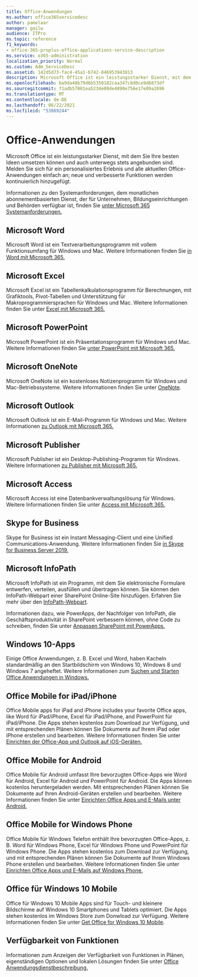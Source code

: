 ```yaml
---
title: Office-Anwendungen
ms.author: office365servicedesc
author: pamelaar
manager: gailw
audience: ITPro
ms.topic: reference
f1_keywords:
- office-365-proplus-office-applications-service-description
ms.service: o365-administration
localization_priority: Normal
ms.custom: Adm_ServiceDesc
ms.assetid: 142d5d73-fac4-45a1-b742-846953943813
description: Microsoft Office ist ein leistungsstarker Dienst, mit dem Sie Ihre besten Ideen umsetzen können und auch unterwegs stets angebunden sind. Melden Sie sich für ein personalisiertes Erlebnis und alle aktuellen Office-Anwendungen einfach an; neue und verbesserte Funktionen werden kontinuierlich hinzugefügt.
ms.openlocfilehash: ba9da48b79d6b5350182caa347c8d0ce9d6873df
ms.sourcegitcommit: f1adb57081ea5234e09de4890e756e17e09a2696
ms.translationtype: MT
ms.contentlocale: de-DE
ms.lasthandoff: 06/22/2021
ms.locfileid: "53069244"
---
```

# <a name="office-applications"></a>Office-Anwendungen

Microsoft Office ist ein leistungsstarker Dienst, mit dem Sie Ihre besten Ideen umsetzen können und auch unterwegs stets angebunden sind. Melden Sie sich für ein personalisiertes Erlebnis und alle aktuellen Office-Anwendungen einfach an; neue und verbesserte Funktionen werden kontinuierlich hinzugefügt.
  
Informationen zu den Systemanforderungen, dem monatlichen abonnementbasierten Dienst, der für Unternehmen, Bildungseinrichtungen und Behörden verfügbar ist, finden Sie [unter Microsoft 365 Systemanforderungen.](https://products.office.com/office-system-requirements/#Office365forBEG)
  
## <a name="microsoft-word"></a>Microsoft Word

Microsoft Word ist ein Textverarbeitungsprogramm mit vollem Funktionsumfang für Windows und Mac. Weitere Informationen finden Sie [in Word mit Microsoft 365.](https://www.microsoft.com/microsoft-365/word)

## <a name="microsoft-excel"></a>Microsoft Excel

Microsoft Excel ist ein Tabellenkalkulationsprogramm für Berechnungen, mit Grafiktools, Pivot-Tabellen und Unterstützung für Makroprogrammiersprachen für Windows und Mac. Weitere Informationen finden Sie unter [Excel mit Microsoft 365.](https://www.microsoft.com/microsoft-365/excel)
  
## <a name="microsoft-powerpoint"></a>Microsoft PowerPoint

Microsoft PowerPoint ist ein Präsentationsprogramm für Windows und Mac. Weitere Informationen finden Sie [unter PowerPoint mit Microsoft 365.](https://www.microsoft.com/microsoft-365/powerpoint)

## <a name="microsoft-onenote"></a>Microsoft OneNote

Microsoft OneNote ist ein kostenloses Notizenprogramm für Windows und Mac-Betriebssysteme. Weitere Informationen finden Sie unter [OneNote](https://www.microsoft.com/microsoft-365/onenote/digital-note-taking-app).
  
## <a name="microsoft-outlook"></a>Microsoft Outlook

Microsoft Outlook ist ein E-Mail-Programm für Windows und Mac. Weitere Informationen [zu Outlook mit Microsoft 365.](https://www.microsoft.com/microsoft-365/outlook/outlook-personal-email-plans)
  
## <a name="microsoft-publisher"></a>Microsoft Publisher

Microsoft Publisher ist ein Desktop-Publishing-Programm für Windows. Weitere Informationen [zu Publisher mit Microsoft 365.](https://www.microsoft.com/microsoft-365/publisher)
  
## <a name="microsoft-access"></a>Microsoft Access

Microsoft Access ist eine Datenbankverwaltungslösung für Windows. Weitere Informationen finden Sie unter [Access mit Microsoft 365.](https://www.microsoft.com/microsoft-365/access)
  
## <a name="skype-for-business"></a>Skype for Business

Skype for Business ist ein Instant Messaging-Client und eine Unified Communications-Anwendung. Weitere Informationen finden Sie [in Skype for Business Server 2019.](/skypeforbusiness/whats-new)
  
## <a name="microsoft-infopath"></a>Microsoft InfoPath

Microsoft InfoPath ist ein Programm, mit dem Sie elektronische Formulare entwerfen, verteilen, ausfüllen und übertragen können. Sie können den InfoPath-Webpart einer SharePoint Online-Site hinzufügen. Erfahren Sie mehr über den [InfoPath-Webpart](https://go.microsoft.com/fwlink/p/?LinkId=271687).

Informationen dazu, wie PowerApps, der Nachfolger von InfoPath, die Geschäftsproduktivität in SharePoint verbessern können, ohne Code zu schreiben, finden Sie unter [Anpassen SharePoint mit PowerApps.](https://powerapps.microsoft.com/infopath/)
  
## <a name="windows-10-apps"></a>Windows 10-Apps

Einige Office Anwendungen, z. B. Excel und Word, haben Kacheln standardmäßig an den Startbildschirm von Windows 10, Windows 8 und Windows 7 angeheftet. Weitere Informationen zum [Suchen und Starten Office Anwendungen in Windows.](https://support.microsoft.com/office/907ce545-6ae8-459b-8d9d-de6764a635d6)
  
## <a name="office-mobile-for-ipadiphone"></a>Office Mobile for iPad/iPhone

Office Mobile apps for iPad and iPhone includes your favorite Office apps, like Word für iPad/iPhone, Excel für iPad/iPhone, and PowerPoint für iPad/iPhone. Die Apps stehen kostenlos zum Download zur Verfügung, und mit entsprechenden Plänen können Sie Dokumente auf Ihrem iPad oder iPhone erstellen und bearbeiten. Weitere Informationen finden Sie unter [Einrichten der Office-App und Outlook auf iOS-Geräten.](https://support.microsoft.com/office/0402b37e-49c4-4419-a030-f34c2013041f)

## <a name="office-mobile-for-android"></a>Office Mobile for Android

Office Mobile für Android umfasst Ihre bevorzugten Office-Apps wie Word für Android, Excel für Android und PowerPoint für Android. Die Apps können kostenlos heruntergeladen werden. Mit entsprechenden Plänen können Sie Dokumente auf Ihren Android-Geräten erstellen und bearbeiten. Weitere Informationen finden Sie unter [Einrichten Office Apps und E-Mails unter Android.](https://support.office.com/article/6ef2ebf2-fc2d-474a-be4a-5a801365c87f)

## <a name="office-mobile-for-windows-phone"></a>Office Mobile for Windows Phone

Office Mobile für Windows Telefon enthält Ihre bevorzugten Office-Apps, z. B. Word für Windows Phone, Excel für Windows Phone und PowerPoint für Windows Phone. Die Apps stehen kostenlos zum Download zur Verfügung, und mit entsprechenden Plänen können Sie Dokumente auf Ihrem Windows Phone erstellen und bearbeiten. Weitere Informationen finden Sie unter [Einrichten Office Apps und E-Mails auf Windows Phone.](https://support.office.com/article/9bccc8b8-a321-4d0d-a45e-6e06a3438e43)

## <a name="office-for-windows-10-mobile"></a>Office für Windows 10 Mobile

Office für Windows 10 Mobile Apps sind für Touch- und kleinere Bildschirme auf Windows 10 Smartphones und Tablets optimiert. Die Apps stehen kostenlos im Windows Store zum Donwload zur Verfügung. Weitere Informationen finden Sie unter [Get Office for Windows 10 Mobile](https://products.office.com/mobile/office-mobile-apps-for-windows).
  
## <a name="feature-availability"></a>Verfügbarkeit von Funktionen

Informationen zum Anzeigen der Verfügbarkeit von Funktionen in Plänen, eigenständigen Optionen und lokalen Lösungen finden Sie unter [Office Anwendungsdienstbeschreibung.](office-applications-service-description.md)
